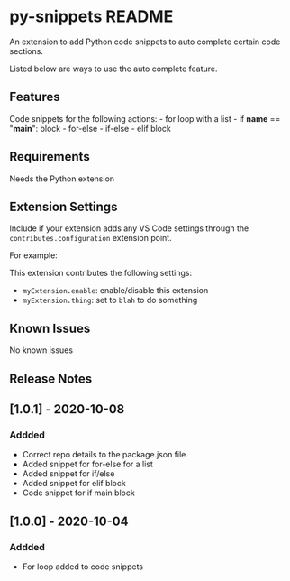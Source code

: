 # py-snippets README

An extension to add Python code snippets to auto complete certain code sections. 

Listed below are ways to use the auto complete feature. 

## Features

Code snippets for the following actions: 
    - for loop with a list
    - if __name__ == "__main__": block
    - for-else
    - if-else 
    - elif block


## Requirements

Needs the Python extension

## Extension Settings

Include if your extension adds any VS Code settings through the `contributes.configuration` extension point.

For example:

This extension contributes the following settings:

* `myExtension.enable`: enable/disable this extension
* `myExtension.thing`: set to `blah` to do something

## Known Issues

No known issues

## Release Notes

## [1.0.1] - 2020-10-08

### Addded
- Correct repo details to the package.json file
- Added snippet for for-else for a list
- Added snippet for if/else
- Added snippet for elif block
- Code snippet for if main block

## [1.0.0] - 2020-10-04

### Addded
- For loop added to code snippets


